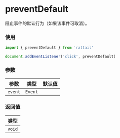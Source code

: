 # preventDefault

阻止事件的默认行为（如果该事件可取消）。

### 使用

```ts
import { preventDefault } from 'rattail'

document.addEventListener('click', preventDefault)
```

### 参数

| 参数    | 类型    | 默认值 |
| ------- | ------- | ------ |
| `event` | `Event` |        |

### 返回值

| 类型   |
| ------ |
| `void` |
